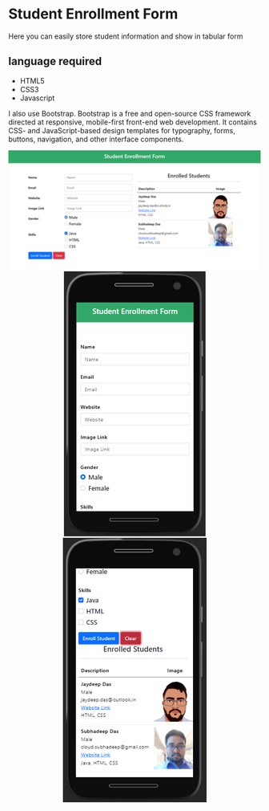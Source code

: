 # Student Enrollment Form

Here you can easily store student information and show in tabular form

## language required
 - HTML5
 - CSS3
 - Javascript

I also use Bootstrap. Bootstrap is a free and open-source CSS framework directed at responsive, mobile-first front-end web development. It contains CSS- and JavaScript-based design templates for typography, forms, buttons, navigation, and other interface components.
<center>
<img src="./Screenshot/SS.png"/>
<img src="./Screenshot/SS1.PNG"/>
<img src="./Screenshot/SS2.PNG"/>
</center>
